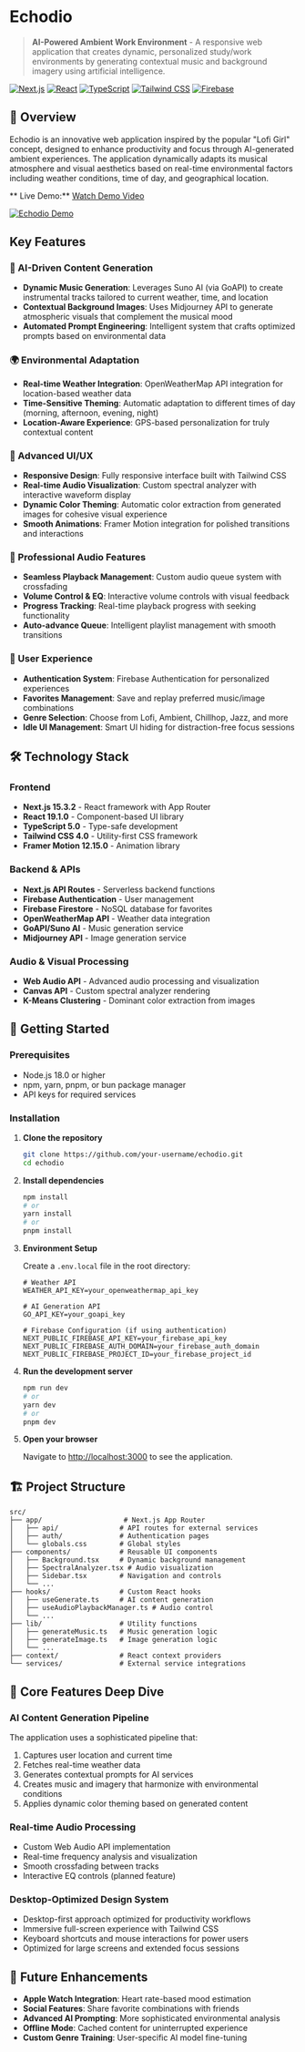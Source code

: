 # Echodio 

> **AI-Powered Ambient Work Environment** - A responsive web application that creates dynamic, personalized study/work environments by generating contextual music and background imagery using artificial intelligence.

[![Next.js](https://img.shields.io/badge/Next.js-15.3.2-black?style=flat&logo=next.js)](https://nextjs.org/)
[![React](https://img.shields.io/badge/React-19.1.0-blue?style=flat&logo=react)](https://react.dev/)
[![TypeScript](https://img.shields.io/badge/TypeScript-5.0-blue?style=flat&logo=typescript)](https://www.typescriptlang.org/)
[![Tailwind CSS](https://img.shields.io/badge/Tailwind%20CSS-4.0-38B2AC?style=flat&logo=tailwind-css)](https://tailwindcss.com/)
[![Firebase](https://img.shields.io/badge/Firebase-11.8.1-orange?style=flat&logo=firebase)](https://firebase.google.com/)

## 🌟 Overview

Echodio is an innovative web application inspired by the popular "Lofi Girl" concept, designed to enhance productivity and focus through AI-generated ambient experiences. The application dynamically adapts its musical atmosphere and visual aesthetics based on real-time environmental factors including weather conditions, time of day, and geographical location.

** Live Demo:** [Watch Demo Video](https://www.youtube.com/watch?v=1h2ezTZUQog)

[![Echodio Demo](https://img.youtube.com/vi/1h2ezTZUQog/maxresdefault.jpg)](https://www.youtube.com/watch?v=1h2ezTZUQog)

##  Key Features

### 🤖 AI-Driven Content Generation
- **Dynamic Music Generation**: Leverages Suno AI (via GoAPI) to create instrumental tracks tailored to current weather, time, and location
- **Contextual Background Images**: Uses Midjourney API to generate atmospheric visuals that complement the musical mood
- **Automated Prompt Engineering**: Intelligent system that crafts optimized prompts based on environmental data

### 🌍 Environmental Adaptation
- **Real-time Weather Integration**: OpenWeatherMap API integration for location-based weather data
- **Time-Sensitive Theming**: Automatic adaptation to different times of day (morning, afternoon, evening, night)
- **Location-Aware Experience**: GPS-based personalization for truly contextual content

### 🎨 Advanced UI/UX
- **Responsive Design**: Fully responsive interface built with Tailwind CSS
- **Real-time Audio Visualization**: Custom spectral analyzer with interactive waveform display
- **Dynamic Color Theming**: Automatic color extraction from generated images for cohesive visual experience
- **Smooth Animations**: Framer Motion integration for polished transitions and interactions

### 🎵 Professional Audio Features
- **Seamless Playback Management**: Custom audio queue system with crossfading
- **Volume Control & EQ**: Interactive volume controls with visual feedback
- **Progress Tracking**: Real-time playback progress with seeking functionality
- **Auto-advance Queue**: Intelligent playlist management with smooth transitions

### 👤 User Experience
- **Authentication System**: Firebase Authentication for personalized experiences
- **Favorites Management**: Save and replay preferred music/image combinations
- **Genre Selection**: Choose from Lofi, Ambient, Chillhop, Jazz, and more
- **Idle UI Management**: Smart UI hiding for distraction-free focus sessions

## 🛠️ Technology Stack

### **Frontend**
- **Next.js 15.3.2** - React framework with App Router
- **React 19.1.0** - Component-based UI library
- **TypeScript 5.0** - Type-safe development
- **Tailwind CSS 4.0** - Utility-first CSS framework
- **Framer Motion 12.15.0** - Animation library

### **Backend & APIs**
- **Next.js API Routes** - Serverless backend functions
- **Firebase Authentication** - User management
- **Firebase Firestore** - NoSQL database for favorites
- **OpenWeatherMap API** - Weather data integration
- **GoAPI/Suno AI** - Music generation service
- **Midjourney API** - Image generation service

### **Audio & Visual Processing**
- **Web Audio API** - Advanced audio processing and visualization
- **Canvas API** - Custom spectral analyzer rendering
- **K-Means Clustering** - Dominant color extraction from images

## 🚀 Getting Started

### Prerequisites
- Node.js 18.0 or higher
- npm, yarn, pnpm, or bun package manager
- API keys for required services

### Installation

1. **Clone the repository**
   ```bash
   git clone https://github.com/your-username/echodio.git
   cd echodio
   ```

2. **Install dependencies**
   ```bash
   npm install
   # or
   yarn install
   # or
   pnpm install
   ```

3. **Environment Setup**
   
   Create a `.env.local` file in the root directory:
   ```env
   # Weather API
   WEATHER_API_KEY=your_openweathermap_api_key
   
   # AI Generation API
   GO_API_KEY=your_goapi_key
   
   # Firebase Configuration (if using authentication)
   NEXT_PUBLIC_FIREBASE_API_KEY=your_firebase_api_key
   NEXT_PUBLIC_FIREBASE_AUTH_DOMAIN=your_firebase_auth_domain
   NEXT_PUBLIC_FIREBASE_PROJECT_ID=your_firebase_project_id
   ```

4. **Run the development server**
   ```bash
   npm run dev
   # or
   yarn dev
   # or
   pnpm dev
   ```

5. **Open your browser**
   
   Navigate to [http://localhost:3000](http://localhost:3000) to see the application.

## 🏗️ Project Structure

```
src/
├── app/                    # Next.js App Router
│   ├── api/               # API routes for external services
│   ├── auth/              # Authentication pages
│   └── globals.css        # Global styles
├── components/            # Reusable UI components
│   ├── Background.tsx     # Dynamic background management
│   ├── SpectralAnalyzer.tsx # Audio visualization
│   ├── Sidebar.tsx        # Navigation and controls
│   └── ...
├── hooks/                 # Custom React hooks
│   ├── useGenerate.ts     # AI content generation
│   ├── useAudioPlaybackManager.ts # Audio control
│   └── ...
├── lib/                   # Utility functions
│   ├── generateMusic.ts   # Music generation logic
│   ├── generateImage.ts   # Image generation logic
│   └── ...
├── context/               # React context providers
└── services/              # External service integrations
```

## 🎯 Core Features Deep Dive

### AI Content Generation Pipeline
The application uses a sophisticated pipeline that:
1. Captures user location and current time
2. Fetches real-time weather data
3. Generates contextual prompts for AI services
4. Creates music and imagery that harmonize with environmental conditions
5. Applies dynamic color theming based on generated content

### Real-time Audio Processing
- Custom Web Audio API implementation
- Real-time frequency analysis and visualization
- Smooth crossfading between tracks
- Interactive EQ controls (planned feature)

### Desktop-Optimized Design System
- Desktop-first approach optimized for productivity workflows
- Immersive full-screen experience with Tailwind CSS
- Keyboard shortcuts and mouse interactions for power users
- Optimized for large screens and extended focus sessions

## 🔮 Future Enhancements

- **Apple Watch Integration**: Heart rate-based mood estimation
- **Social Features**: Share favorite combinations with friends
- **Advanced AI Prompting**: More sophisticated environmental analysis
- **Offline Mode**: Cached content for uninterrupted experience
- **Custom Genre Training**: User-specific AI model fine-tuning
